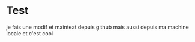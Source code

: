 # Test
je fais une modif 
et mainteat depuis github
mais aussi depuis ma machine locale
et c'est cool
